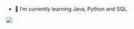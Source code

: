 

<!--
**paivio/paivio** is a ✨ _special_ ✨ repository because its `README.md` (this file) appears on your GitHub profile.

Here are some ideas to get you started:

- 🔭 I’m currently working on ...
- 🌱 I’m currently learning Java, Python and SQL.
- 👯 I’m looking to collaborate on ...
- 🤔 I’m looking for help with ...
- 💬 Ask me about ...
- 📫 How to reach me: ...
- 😄 Pronouns: ...
- ⚡ Fun fact: ...
-->

- 🌱 I’m currently learning Java, Python and SQL.



<img src="https://github-readme-stats.vercel.app/api?username=paivio&&show_icons=true&title_color=ffffff&icon_color=bb2acf&text_color=daf7dc&bg_color=3A2936">
